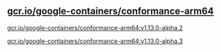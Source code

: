 
[gcr.io/google-containers/conformance-arm64](https://hub.docker.com/r/anjia0532/google-containers.conformance-arm64/tags/)
-----


[gcr.io/google-containers/conformance-arm64:v1.13.0-alpha.2](https://hub.docker.com/r/anjia0532/google-containers.conformance-arm64/tags/)


[gcr.io/google-containers/conformance-arm64:v1.13.0-alpha.3](https://hub.docker.com/r/anjia0532/google-containers.conformance-arm64/tags/)


